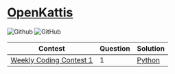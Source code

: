 # [OpenKattis](https://interviewbit.com/contests/)

![Github](https://img.shields.io/badge/languages-python-green.svg?longCache=true&style=for-the-badge)
![GitHub](https://img.shields.io/github/license/mashape/apistatus.svg?style=for-the-badge)

|  Contest | Question | Solution |
| --------------- | --------------- | --------------- |
[Weekly Coding Contest 1](https://www.interviewbit.com/contest/weekly-contest-1/) | 1 | [Python](./Python/weekly_01_01.py)

